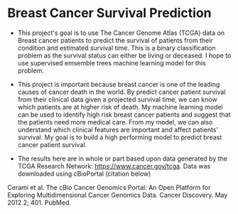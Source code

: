 # Breast Cancer Survival Prediction

- This project's goal is to use The Cancer Genome Atlas (TCGA) data on Breast cancer patients to predict the survival of patients from their condition and estimated survival time. This is a binary classification problem as the survival status can either be living or deceased. I hope to use supervised emsemble trees machine learning model for this problem.

- This project is important because breast cancer is one of the leading causes of cancer death in the world. By predict cancer patient survival from their clinical data given a projected survival time, we can know which patients are at higher risk of death. My machine learning model can be used to identify high risk breast cancer patients and suggest that the patients need more medical care. From my model, we can also understand which clinical features are important and affect patients' survival. My goal is to build a high performing model to predict breast cancer patient survival.

- The results here are in whole or part based upon data generated by the TCGA Research Network: https://www.cancer.gov/tcga. Data was downloaded using cBioPortal (citation below)

Cerami et al. The cBio Cancer Genomics Portal: An Open Platform for Exploring Multidimensional Cancer Genomics Data. Cancer Discovery. May 2012 2; 401. PubMed.
